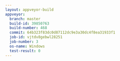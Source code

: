 ```yaml
---
layout: appveyor-build
appveyor:
  branch: master
  build-id: 39850763
  build-number: 468
  commit: 64b323f83dc0d87112dc9e3a30dc4f8ea31933f1
  job-id: vjtdv8gebwl28251
  job-number: 3
  os-name: Windows
  test-result: 0
---
```

